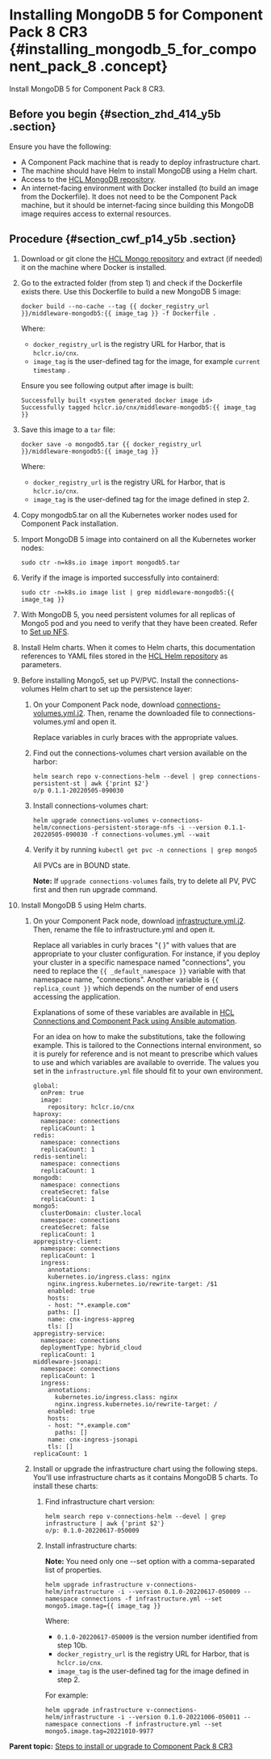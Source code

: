 # Installing MongoDB 5 for Component Pack 8 CR3 {#installing_mongodb_5_for_component_pack_8 .concept}

Install MongoDB 5 for Component Pack 8 CR3.

## Before you begin {#section_zhd_414_y5b .section}

Ensure you have the following:

-   A Component Pack machine that is ready to deploy infrastructure chart.
-   The machine should have Helm to install MongoDB using a Helm chart.
-   Access to the [HCL MongoDB repository](https://github.com/HCL-TECH-SOFTWARE/connections-mongo5).
-   An internet-facing environment with Docker installed \(to build an image from the Dockerfile\). It does not need to be the Component Pack machine, but it should be internet-facing since building this MongoDB image requires access to external resources.

## Procedure {#section_cwf_p14_y5b .section}

1.  Download or git clone the [HCL Mongo repository](https://github.com/HCL-TECH-SOFTWARE/connections-mongo5) and extract \(if needed\) it on the machine where Docker is installed.

2.  Go to the extracted folder \(from step 1\) and check if the Dockerfile exists there. Use this Dockerfile to build a new MongoDB 5 image:

    ``` {#codeblock_s3f_r14_y5b}
    docker build --no-cache --tag {{ docker_registry_url 
    }}/middleware-mongodb5:{{ image_tag }} -f Dockerfile .
    ```

    Where:

    -   `docker_registry_url` is the registry URL for Harbor, that is `hclcr.io/cnx`.
    -   `image_tag` is the user-defined tag for the image, for example `current timestamp` .
    
    Ensure you see following output after image is built:

    ```
    Successfully built <system generated docker image id>
    Successfully tagged hclcr.io/cnx/middleware-mongodb5:{{ image_tag }}
    ```

3.  Save this image to a `tar` file:

    ``` {#codeblock_u3f_r14_y5b}
    docker save -o mongodb5.tar {{ docker_registry_url
    }}/middleware-mongodb5:{{ image_tag }}
    ```

    Where:

    -   `docker_registry_url` is the registry URL for Harbor, that is `hclcr.io/cnx`.
    -   `image_tag` is the user-defined tag for the image defined in step 2.

4.  Copy mongodb5.tar on all the Kubernetes worker nodes used for Component Pack installation.

5.  Import MongoDB 5 image into containerd on all the Kubernetes worker nodes:

    ``` {#codeblock_v3f_r14_y5b}
    sudo ctr -n=k8s.io image import mongodb5.tar
    ```

6.  Verify if the image is imported successfully into containerd:

    ``` {#codeblock_w3f_r14_y5b}
    sudo ctr -n=k8s.io image list | grep middleware-mongodb5:{{ image_tag }} 
    ```

7.  With MongoDB 5, you need persistent volumes for all replicas of Mongo5 pod and you need to verify that they have been created. Refer to [Set up NFS](cp_install_services_tasks.md#section_e4p_jrp_tnb).

8.  Install Helm charts. When it comes to Helm charts, this documentation references to YAML files stored in the [HCL Helm repository](https://github.com/HCL-TECH-SOFTWARE/connections-automation/tree/main/roles/hcl/component-pack-harbor/templates/helmvars) as parameters.

9.  Before installing Mongo5, set up PV/PVC. Install the connections-volumes Helm chart to set up the persistence layer:
    1.  On your Component Pack node, download [connections-volumes.yml.j2](https://github.com/HCL-TECH-SOFTWARE/connections-automation/tree/main/roles/hcl/component-pack-harbor/templates/helmvars). Then, rename the downloaded file to connections-volumes.yml and open it.

        Replace variables in curly braces with the appropriate values.

    2.  Find out the connections-volumes chart version available on the harbor:

        ``` {#codeblock_ajf_r14_y5b}
        helm search repo v-connections-helm --devel | grep connections-persistent-st | awk {'print $2'}
        o/p 0.1.1-20220505-090030
        ```

    3.  Install connections-volumes chart:

        ``` {#codeblock_bjf_r14_y5b}
        helm upgrade connections-volumes v-connections-helm/connections-persistent-storage-nfs -i --version 0.1.1-20220505-090030 -f connections-volumes.yml --wait
        ```

    4.  Verify it by running `kubectl get pvc -n connections | grep mongo5`

        All PVCs are in BOUND state.

        **Note:** If `upgrade connections-volumes` fails, try to delete all PV, PVC first and then run upgrade command.

10. Install MongoDB 5 using Helm charts.
    1.  On your Component Pack node, download [infrastructure.yml.j2](https://github.com/HCL-TECH-SOFTWARE/connections-automation/tree/main/roles/hcl/component-pack-harbor/templates/helmvars). Then, rename the file to infrastructure.yml and open it.

        Replace all variables in curly braces "{ }" with values that are appropriate to your cluster configuration. For instance, if you deploy your cluster in a specific namespace named "connections", you need to replace the `{{ _default_namespace }}` variable with that namespace name, "connections". Another variable is `{{ replica_count }}` which depends on the number of end users accessing the application.
        
        Explanations of some of these variables are available in [HCL Connections and Component Pack using Ansible automation](https://github.com/HCL-TECH-SOFTWARE/connections-automation/blob/main/documentation/VARIABLES.md).

        For an idea on how to make the substitutions, take the following example. This is tailored to the Connections internal environment, so it is purely for reference and is not meant to prescribe which values to use and which variables are available to override. The values you set in the `infrastructure.yml` file should fit to your own environment.

        ```
        global:
          onPrem: true
          image:
            repository: hclcr.io/cnx
        haproxy:
          namespace: connections
          replicaCount: 1
        redis:
          namespace: connections
          replicaCount: 1
        redis-sentinel:
          namespace: connections
          replicaCount: 1
        mongodb:
          namespace: connections
          createSecret: false
          replicaCount: 1
        mongo5:
          clusterDomain: cluster.local
          namespace: connections
          createSecret: false
          replicaCount: 1
        appregistry-client:
          namespace: connections
          replicaCount: 1
          ingress:
            annotations:
            kubernetes.io/ingress.class: nginx
            nginx.ingress.kubernetes.io/rewrite-target: /$1
            enabled: true
            hosts:
            - host: "*.example.com"
            paths: []
            name: cnx-ingress-appreg
            tls: []
        appregistry-service:
          namespace: connections
          deploymentType: hybrid_cloud
          replicaCount: 1
        middleware-jsonapi:
          namespace: connections
          replicaCount: 1
          ingress:
            annotations:
              kubernetes.io/ingress.class: nginx
              nginx.ingress.kubernetes.io/rewrite-target: /
            enabled: true
            hosts:
            - host: "*.example.com"
              paths: []
            name: cnx-ingress-jsonapi
            tls: []
        replicaCount: 1
        ```

    2.  Install or upgrade the infrastructure chart using the following steps. You'll use infrastructure charts as it contains MongoDB 5 charts. To install these charts:
        1.  Find infrastructure chart version:

            ``` {#codeblock_g52_1b4_y5b}
            helm search repo v-connections-helm --devel | grep
            infrastructure | awk {'print $2'}
            o/p: 0.1.0-20220617-050009
            ```

        2.  Install infrastructure charts:

            **Note:** You need only one --set option with a comma-separated list of properties.

            ``` {#codeblock_dv3_bwv_dvb}
            helm upgrade infrastructure v-connections-helm/infrastructure -i --version 0.1.0-20220617-050009 --namespace connections -f infrastructure.yml --set mongo5.image.tag={{ image_tag }}
            ```

            Where:

            -   `0.1.0-20220617-050009` is the version number identified from step 10b.
            -   `docker_registry_url` is the registry URL for Harbor, that is `hclcr.io/cnx`.
            -   `image_tag` is the user-defined tag for the image defined in step 2.
            
            For example:

            ``` {#codeblock_grg_fwv_dvb}
            helm upgrade infrastructure v-connections-helm/infrastructure -i --version 0.1.0-20221006-050011 --namespace connections -f infrastructure.yml --set mongo5.image.tag=20221010-9977
            ```


**Parent topic:** [Steps to install or upgrade to Component Pack 8 CR3](../install/cp_install_services_tasks.md)

